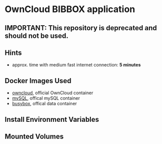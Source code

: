 # OwnCloud BIBBOX application
## IMPORTANT: This repository is deprecated and should not be used.
## Hints
* approx. time with medium fast internet connection: **5 minutes**


## Docker Images Used
 * [owncloud](https://hub.docker.com/_/owncloud/), official OwnCloud container
 * [mySQL](https://hub.docker.com/_/mysql/), offical mySQL container
 * [busybox](https://hub.docker.com/_/busybox/), offical data container
 
## Install Environment Variables

## Mounted Volumes

